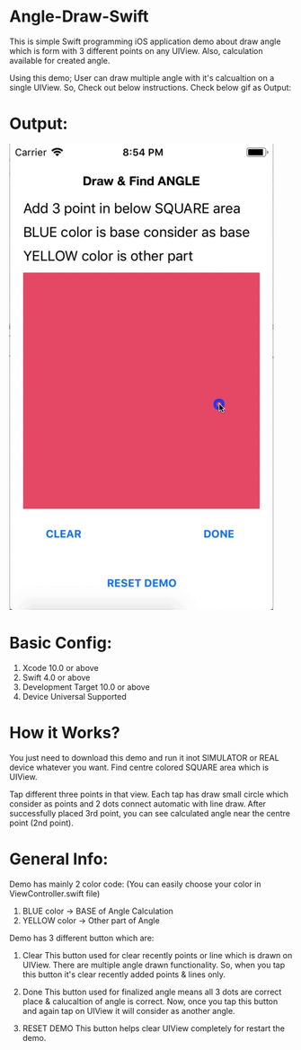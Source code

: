 # Angle-Draw-Swift

This is simple Swift programming iOS application demo about draw angle which is form with 3 different points on any UIView.
Also, calculation available for created angle.

Using this demo; User can draw multiple angle with it's calcualtion on a single UIView. So, Check out below instructions. Check below gif as Output:

# Output:

![Angle Demo](Angle_Draw_GIF.gif)

# Basic Config:

1. Xcode 10.0 or above
2. Swift 4.0 or above
3. Development Target 10.0 or above
4. Device Universal Supported

# How it Works?

You just need to download this demo and run it inot SIMULATOR or REAL device whatever you want. Find centre colored SQUARE area which is UIView. 

Tap different three points in that view. Each tap has draw small circle which consider as points and 2 dots connect automatic with line draw. After successfully placed 3rd point, you can see calculated angle near the centre point (2nd point).

# General Info:

Demo has mainly 2 color code: (You can easily choose your color in ViewController.swift file)

1. BLUE color -> BASE of Angle Calculation
2. YELLOW color -> Other part of Angle

Demo has 3 different button which are:

1. Clear
This button used for clear recently points or line which is drawn on UIView. There are multiple angle drawn functionality. So, when you tap this button it's clear recently added points & lines only.

2. Done
This button used for finalized angle means all 3 dots are correct place & calucaltion of angle is correct. Now, once you tap this button and again tap on UIView it will consider as another angle.

3. RESET DEMO
This button helps clear UIView completely for restart the demo.
